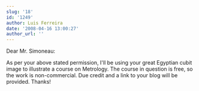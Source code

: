 ```yaml
---
slug: '18'
id: '1249'
author: Luis Ferreira
date: '2008-04-16 13:00:27'
author_url: ''
---
```

Dear Mr. Simoneau:

As per your above stated permission, I'll be using your great Egyptian cubit image to illustrate a course on Metrology.
The course in question is free, so the work is non-commercial.
Due credit and a link to your blog will be provided.
Thanks!
